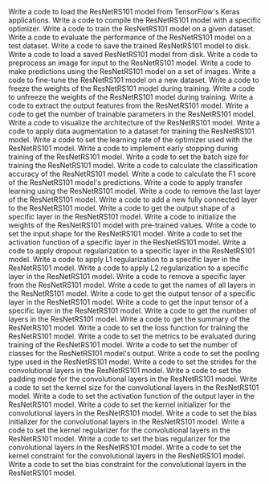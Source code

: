 Write a code to load the ResNetRS101 model from TensorFlow's Keras applications.
Write a code to compile the ResNetRS101 model with a specific optimizer.
Write a code to train the ResNetRS101 model on a given dataset.
Write a code to evaluate the performance of the ResNetRS101 model on a test dataset.
Write a code to save the trained ResNetRS101 model to disk.
Write a code to load a saved ResNetRS101 model from disk.
Write a code to preprocess an image for input to the ResNetRS101 model.
Write a code to make predictions using the ResNetRS101 model on a set of images.
Write a code to fine-tune the ResNetRS101 model on a new dataset.
Write a code to freeze the weights of the ResNetRS101 model during training.
Write a code to unfreeze the weights of the ResNetRS101 model during training.
Write a code to extract the output features from the ResNetRS101 model.
Write a code to get the number of trainable parameters in the ResNetRS101 model.
Write a code to visualize the architecture of the ResNetRS101 model.
Write a code to apply data augmentation to a dataset for training the ResNetRS101 model.
Write a code to set the learning rate of the optimizer used with the ResNetRS101 model.
Write a code to implement early stopping during training of the ResNetRS101 model.
Write a code to set the batch size for training the ResNetRS101 model.
Write a code to calculate the classification accuracy of the ResNetRS101 model.
Write a code to calculate the F1 score of the ResNetRS101 model's predictions.
Write a code to apply transfer learning using the ResNetRS101 model.
Write a code to remove the last layer of the ResNetRS101 model.
Write a code to add a new fully connected layer to the ResNetRS101 model.
Write a code to get the output shape of a specific layer in the ResNetRS101 model.
Write a code to initialize the weights of the ResNetRS101 model with pre-trained values.
Write a code to set the input shape for the ResNetRS101 model.
Write a code to set the activation function of a specific layer in the ResNetRS101 model.
Write a code to apply dropout regularization to a specific layer in the ResNetRS101 model.
Write a code to apply L1 regularization to a specific layer in the ResNetRS101 model.
Write a code to apply L2 regularization to a specific layer in the ResNetRS101 model.
Write a code to remove a specific layer from the ResNetRS101 model.
Write a code to get the names of all layers in the ResNetRS101 model.
Write a code to get the output tensor of a specific layer in the ResNetRS101 model.
Write a code to get the input tensor of a specific layer in the ResNetRS101 model.
Write a code to get the number of layers in the ResNetRS101 model.
Write a code to get the summary of the ResNetRS101 model.
Write a code to set the loss function for training the ResNetRS101 model.
Write a code to set the metrics to be evaluated during training of the ResNetRS101 model.
Write a code to set the number of classes for the ResNetRS101 model's output.
Write a code to set the pooling type used in the ResNetRS101 model.
Write a code to set the strides for the convolutional layers in the ResNetRS101 model.
Write a code to set the padding mode for the convolutional layers in the ResNetRS101 model.
Write a code to set the kernel size for the convolutional layers in the ResNetRS101 model.
Write a code to set the activation function of the output layer in the ResNetRS101 model.
Write a code to set the kernel initializer for the convolutional layers in the ResNetRS101 model.
Write a code to set the bias initializer for the convolutional layers in the ResNetRS101 model.
Write a code to set the kernel regularizer for the convolutional layers in the ResNetRS101 model.
Write a code to set the bias regularizer for the convolutional layers in the ResNetRS101 model.
Write a code to set the kernel constraint for the convolutional layers in the ResNetRS101 model.
Write a code to set the bias constraint for the convolutional layers in the ResNetRS101 model.